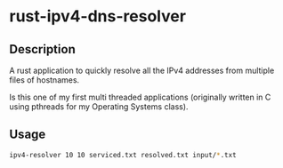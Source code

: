# rust-ipv4-dns-resolver

## Description

A rust application to quickly resolve all the IPv4 addresses from multiple files of hostnames.

Is this one of my first multi threaded applications (originally written in C using pthreads for my Operating Systems class).

## Usage

```bash
ipv4-resolver 10 10 serviced.txt resolved.txt input/*.txt
```
